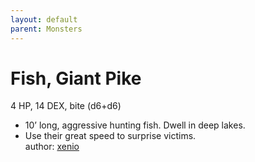 ```yaml
---
layout: default
parent: Monsters
---
```

# Fish, Giant Pike
4 HP, 14 DEX, bite (d6+d6)  
- 10’ long, aggressive hunting fish.   Dwell in deep lakes.  
- Use their great speed to surprise victims.  
author: [xenio](https://xenioinabottle.blogspot.com/2021/02/classic-monsters-for-cairnito-part-1.html)
